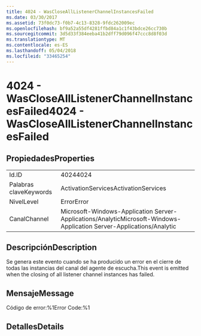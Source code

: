 ```yaml
---
title: 4024 - WasCloseAllListenerChannelInstancesFailed
ms.date: 03/30/2017
ms.assetid: 73f0dc73-f0b7-4c13-8328-9fdc262009ec
ms.openlocfilehash: bf9a52a55df4281ffbd84a1c1f43bdce26cc730b
ms.sourcegitcommit: 3d5d33f384eeba41b2dff79d096f47ccc8d8f03d
ms.translationtype: MT
ms.contentlocale: es-ES
ms.lasthandoff: 05/04/2018
ms.locfileid: "33465254"
---
```

# <a name="4024---wasclosealllistenerchannelinstancesfailed"></a><span data-ttu-id="0df8d-102">4024 - WasCloseAllListenerChannelInstancesFailed</span><span class="sxs-lookup"><span data-stu-id="0df8d-102">4024 - WasCloseAllListenerChannelInstancesFailed</span></span>
## <a name="properties"></a><span data-ttu-id="0df8d-103">Propiedades</span><span class="sxs-lookup"><span data-stu-id="0df8d-103">Properties</span></span>  
  
|||  
|-|-|  
|<span data-ttu-id="0df8d-104">Id.</span><span class="sxs-lookup"><span data-stu-id="0df8d-104">ID</span></span>|<span data-ttu-id="0df8d-105">4024</span><span class="sxs-lookup"><span data-stu-id="0df8d-105">4024</span></span>|  
|<span data-ttu-id="0df8d-106">Palabras clave</span><span class="sxs-lookup"><span data-stu-id="0df8d-106">Keywords</span></span>|<span data-ttu-id="0df8d-107">ActivationServices</span><span class="sxs-lookup"><span data-stu-id="0df8d-107">ActivationServices</span></span>|  
|<span data-ttu-id="0df8d-108">Nivel</span><span class="sxs-lookup"><span data-stu-id="0df8d-108">Level</span></span>|<span data-ttu-id="0df8d-109">Error</span><span class="sxs-lookup"><span data-stu-id="0df8d-109">Error</span></span>|  
|<span data-ttu-id="0df8d-110">Canal</span><span class="sxs-lookup"><span data-stu-id="0df8d-110">Channel</span></span>|<span data-ttu-id="0df8d-111">Microsoft-Windows-Application Server-Applications/Analytic</span><span class="sxs-lookup"><span data-stu-id="0df8d-111">Microsoft-Windows-Application Server-Applications/Analytic</span></span>|  
  
## <a name="description"></a><span data-ttu-id="0df8d-112">Descripción</span><span class="sxs-lookup"><span data-stu-id="0df8d-112">Description</span></span>  
 <span data-ttu-id="0df8d-113">Se genera este evento cuando se ha producido un error en el cierre de todas las instancias del canal del agente de escucha.</span><span class="sxs-lookup"><span data-stu-id="0df8d-113">This event is emitted when the closing of all listener channel instances has failed.</span></span>  
  
## <a name="message"></a><span data-ttu-id="0df8d-114">Mensaje</span><span class="sxs-lookup"><span data-stu-id="0df8d-114">Message</span></span>  
 <span data-ttu-id="0df8d-115">Código de error:%1</span><span class="sxs-lookup"><span data-stu-id="0df8d-115">Error Code:%1</span></span>  
  
## <a name="details"></a><span data-ttu-id="0df8d-116">Detalles</span><span class="sxs-lookup"><span data-stu-id="0df8d-116">Details</span></span>
